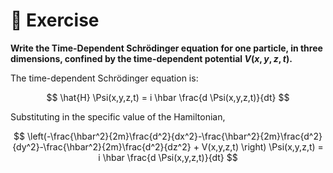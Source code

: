 # &#x1f4dd; Exercise

**Write the Time-Dependent Schr&ouml;dinger equation for one particle, in three dimensions, confined by the time-dependent potential $V(x,y,z,t)$.**

The time-dependent Schr&ouml;dinger equation is:

$$
\hat{H} \Psi(x,y,z,t) = i \hbar \frac{d \Psi(x,y,z,t)}{dt}
$$

Substituting in the specific value of the Hamiltonian,

$$
\left(-\frac{\hbar^2}{2m}\frac{d^2}{dx^2}-\frac{\hbar^2}{2m}\frac{d^2}{dy^2}-\frac{\hbar^2}{2m}\frac{d^2}{dz^2} + V(x,y,z,t) \right) \Psi(x,y,z,t) = i \hbar \frac{d \Psi(x,y,z,t)}{dt}
$$